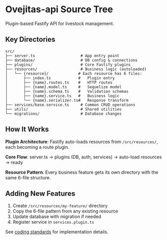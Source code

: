 # Ovejitas-api Source Tree

Plugin-based Fastify API for livestock management.

## Key Directories

```
src/
├── server.ts                    # App entry point
├── database/                    # DB config & connections
├── plugins/                     # Core Fastify plugins
├── resources/                   # Business logic (autoloaded)
│   └── {resource}/             # Each resource has 6 files:
│       ├── index.ts            #   Plugin entry
│       ├── {name}.routes.ts    #   HTTP routes
│       ├── {name}.model.ts     #   Sequelize model
│       ├── {name}.schema.ts    #   Validation schemas
│       ├── {name}.service.ts   #   Business logic
│       └── {name}.serializer.ts#   Response transform
├── services/base.service.ts     # Common CRUD operations
├── utils/                       # Shared utilities
└── migrations/                  # Database changes
```

## How It Works

**Plugin Architecture**: Fastify auto-loads resources from `/src/resources/`, each becoming a route plugin.

**Core Flow**: server.ts → plugins (DB, auth, services) → auto-load resources → ready

**Resource Pattern**: Every business feature gets its own directory with the same 6-file structure.

## Adding New Features

1. Create `/src/resources/my-feature/` directory
2. Copy the 6-file pattern from any existing resource
3. Update database with migration if needed
4. Register service in `services.plugin.ts`

See [coding standards](coding-standards.md) for implementation details.